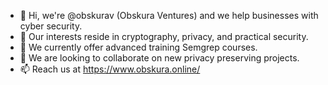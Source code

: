 - 👋 Hi, we're @obskurav (Obskura Ventures) and we help businesses with cyber security.
- 👀 Our interests reside in cryptography, privacy, and practical security.
- 🌱 We currently offer advanced training Semgrep courses.
- 💞️ We are looking to collaborate on new privacy preserving projects.
- 📫 Reach us at https://www.obskura.online/

<!---
obskurav/obskurav is a ✨ special ✨ repository because its `README.md` (this file) appears on your GitHub profile.
You can click the Preview link to take a look at your changes.
--->
